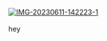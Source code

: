 <a href="https://imgbb.com/"><img src="https://i.ibb.co/9GrXyPJ/IMG-20230611-142223-1.png" alt="IMG-20230611-142223-1" border="0"></a><br /><a target='_blank' href='https://imgbb.com/'></a><br />
hey
